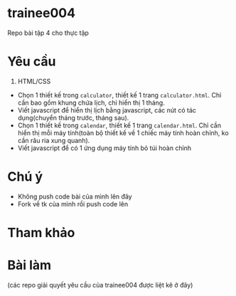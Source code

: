 # trainee004
Repo bài tập 4 cho thực tập

# Yêu cầu

1. HTML/CSS 

+ Chọn 1 thiết kế trong `calculator`, thiết kế 1 trang `calculator.html`. Chỉ cần bao gồm khung chứa lịch, chỉ hiển thị 1 tháng.
+ Viết javascript để hiển thị lịch bằng javascript, các nút có tác dụng(chuyển tháng trước, tháng sau).
+ Chọn 1 thiết kế trong `calendar`, thiết kế 1 trang `calendar.html`. Chỉ cần hiển thị mỗi máy tính(toàn bộ thiết kế về 1 chiếc máy tính hoàn chỉnh, ko cần râu ria xung quanh).
+ Viết javascript để có 1 ứng dụng máy tính bỏ túi hoàn chỉnh

# Chú ý

+ Không push code bài của mình lên đây
+ Fork về tk của mình rồi push code lên

# Tham khảo

# Bài làm
(các repo giải quyết yêu cầu của trainee004 được liệt kê ở đây)

